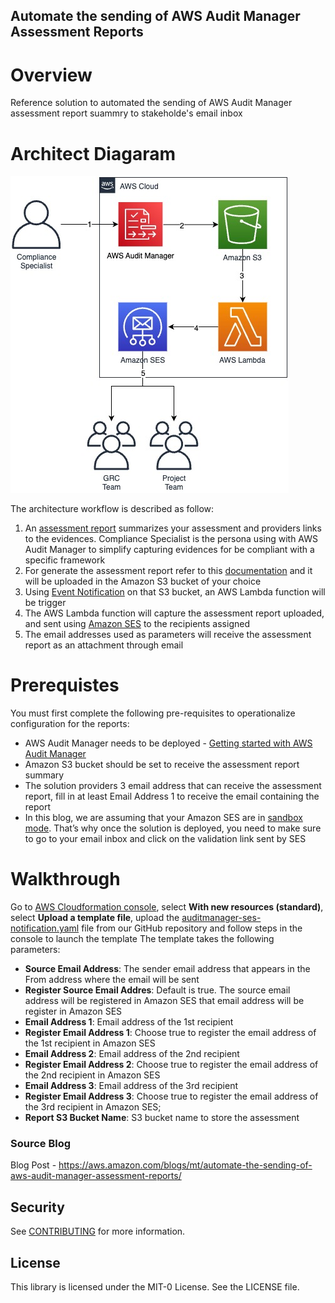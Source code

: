 ## Automate the sending of AWS Audit Manager Assessment Reports

# Overview

Reference solution to automated the sending of AWS Audit Manager assessment report suammry to stakeholde's email inbox

# Architect Diagaram

![ArchitectureDiagram](./images/AuditManagerBlog.jpeg)

The architecture workflow is described as follow:

1. An [assessment report](https://docs.aws.amazon.com/audit-manager/latest/userguide/assessment-reports.html) summarizes your assessment and providers links to the evidences. Compliance Specialist is the persona using with AWS Audit Manager to simplify capturing evidences for be compliant with a specific framework 
2. For generate the assessment report refer to this [documentation](https://docs.aws.amazon.com/audit-manager/latest/userguide/generate-assessment-report.html) and it will be uploaded in the Amazon S3 bucket of your choice
3. Using [Event Notification](https://docs.aws.amazon.com/AmazonS3/latest/userguide/NotificationHowTo.html) on that S3 bucket, an AWS Lambda function will be trigger
4. The AWS Lambda function will capture the assessment report uploaded, and sent using [Amazon SES](https://aws.amazon.com/ses/) to the recipients assigned
5. The email addresses used as parameters will receive the assessment report as an attachment through email


# Prerequistes

You must first complete the following pre-requisites to operationalize configuration for the reports:

* AWS Audit Manager needs to be deployed - [Getting started with AWS Audit Manager](https://docs.aws.amazon.com/audit-manager/latest/userguide/getting-started.html)
* Amazon S3 bucket should be set to receive the assessment report summary
* The solution providers 3 email address that can receive the assessment report, fill in at least Email Address 1 to receive the email containing the report
* In this blog, we are assuming that your Amazon SES are in [sandbox mode](https://docs.aws.amazon.com/ses/latest/dg/request-production-access.html). That’s why once the solution is deployed, you need to make sure to go to your email inbox and click on the validation link sent by SES


# Walkthrough

Go to [AWS Cloudformation console](https://us-east-1.console.aws.amazon.com/cloudformation/home?region=us-east-1#/stacks?filteringStatus=active&filteringText=&viewNested=true&hideStacks=false), select **With new resources (standard)**, select **Upload a template file**,  upload the [auditmanager-ses-notification.yaml](https://github.com/aws-samples/automated-email-assessment-report/blob/main/auditmanager-ses-notification.yaml) file from our  GitHub repository and follow steps in the console to launch the template The template takes the following parameters: 

* **Source Email Address**: The sender email address that appears in the From address where the email will be sent
* **Register Source Email Addres**: Default is true. The source email address will be registered in Amazon SES that email address will be register in Amazon SES
* **Email Address 1**:  Email address of the 1st recipient
* **Register Email Address 1**: Choose true to register the email address of the 1st recipient in Amazon SES
* **Email Address 2**: Email address of the 2nd recipient 
* **Register Email Address 2**: Choose true to register the email address of the 2nd recipient in Amazon SES 
* **Email Address 3**: Email address of the 3rd recipient
* **Register Email Address 3**: Choose true to register the email address of the 3rd recipient in Amazon SES; 
* **Report S3 Bucket Name**: S3 bucket name to store the assessment


### Source Blog

Blog Post - https://aws.amazon.com/blogs/mt/automate-the-sending-of-aws-audit-manager-assessment-reports/


## Security

See [CONTRIBUTING](CONTRIBUTING.md#security-issue-notifications) for more information.

## License

This library is licensed under the MIT-0 License. See the LICENSE file.

